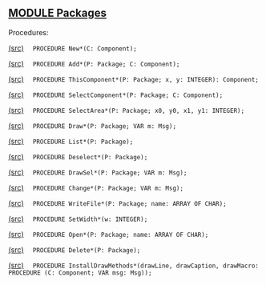 
## [MODULE Packages](https://github.com/io-core/Mod/blob/main/Packages.Mod)

Procedures:


[(src)](https://github.com/io-core/Mod/blob/main/Packages.Mod#L76) `  PROCEDURE New*(C: Component);`

[(src)](https://github.com/io-core/Mod/blob/main/Packages.Mod#L80) `  PROCEDURE Add*(P: Package; C: Component);`

[(src)](https://github.com/io-core/Mod/blob/main/Packages.Mod#L85) `  PROCEDURE ThisComponent*(P: Package; x, y: INTEGER): Component;`

[(src)](https://github.com/io-core/Mod/blob/main/Packages.Mod#L92) `  PROCEDURE SelectComponent*(P: Package; C: Component);`

[(src)](https://github.com/io-core/Mod/blob/main/Packages.Mod#L97) `  PROCEDURE SelectArea*(P: Package; x0, y0, x1, y1: INTEGER);`

[(src)](https://github.com/io-core/Mod/blob/main/Packages.Mod#L111) `  PROCEDURE Draw*(P: Package; VAR m: Msg);`

[(src)](https://github.com/io-core/Mod/blob/main/Packages.Mod#L118) `  PROCEDURE List*(P: Package);`

[(src)](https://github.com/io-core/Mod/blob/main/Packages.Mod#L133) `  PROCEDURE Deselect*(P: Package);`

[(src)](https://github.com/io-core/Mod/blob/main/Packages.Mod#L139) `  PROCEDURE DrawSel*(P: Package; VAR m: Msg);`

[(src)](https://github.com/io-core/Mod/blob/main/Packages.Mod#L148) `  PROCEDURE Change*(P: Package; VAR m: Msg);`

[(src)](https://github.com/io-core/Mod/blob/main/Packages.Mod#L159) `  PROCEDURE WriteFile*(P: Package; name: ARRAY OF CHAR);`

[(src)](https://github.com/io-core/Mod/blob/main/Packages.Mod#L167) `  PROCEDURE SetWidth*(w: INTEGER);`

[(src)](https://github.com/io-core/Mod/blob/main/Packages.Mod#L172) `  PROCEDURE Open*(P: Package; name: ARRAY OF CHAR);`

[(src)](https://github.com/io-core/Mod/blob/main/Packages.Mod#L189) `  PROCEDURE Delete*(P: Package);`

[(src)](https://github.com/io-core/Mod/blob/main/Packages.Mod#L208) `  PROCEDURE InstallDrawMethods*(drawLine, drawCaption, drawMacro: PROCEDURE (C: Component; VAR msg: Msg));`
